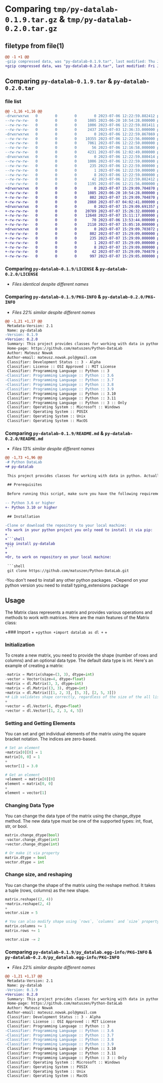 # Comparing `tmp/py-datalab-0.1.9.tar.gz` & `tmp/py-datalab-0.2.0.tar.gz`

## filetype from file(1)

```diff
@@ -1 +1 @@
-gzip compressed data, was "py-datalab-0.1.9.tar", last modified: Thu Jul  6 12:22:59 2023, max compression
+gzip compressed data, was "py-datalab-0.2.0.tar", last modified: Fri Jul  7 15:29:09 2023, max compression
```

## Comparing `py-datalab-0.1.9.tar` & `py-datalab-0.2.0.tar`

### file list

```diff
@@ -1,16 +1,16 @@
-drwxrwxrwx   0        0        0        0 2023-07-06 12:22:59.882412 py-datalab-0.1.9/
--rw-rw-rw-   0        0        0     1085 2023-06-20 10:54:28.000000 py-datalab-0.1.9/LICENSE
--rw-rw-rw-   0        0        0     1006 2023-07-06 12:22:59.881411 py-datalab-0.1.9/PKG-INFO
--rw-rw-rw-   0        0        0     2437 2023-07-03 12:36:33.000000 py-datalab-0.1.9/README.md
-drwxrwxrwx   0        0        0        0 2023-07-06 12:22:59.867869 py-datalab-0.1.9/datalab/
--rw-rw-rw-   0        0        0    10355 2023-07-06 12:22:56.000000 py-datalab-0.1.9/datalab/Matrix.py
--rw-rw-rw-   0        0        0     7061 2023-07-06 12:22:50.000000 py-datalab-0.1.9/datalab/Vector.py
--rw-rw-rw-   0        0        0       56 2023-07-06 12:16:58.000000 py-datalab-0.1.9/datalab/__init__.py
--rw-rw-rw-   0        0        0     4231 2023-07-06 12:02:49.000000 py-datalab-0.1.9/datalab/utils.py
-drwxrwxrwx   0        0        0        0 2023-07-06 12:22:59.880414 py-datalab-0.1.9/py_datalab.egg-info/
--rw-rw-rw-   0        0        0     1006 2023-07-06 12:22:59.000000 py-datalab-0.1.9/py_datalab.egg-info/PKG-INFO
--rw-rw-rw-   0        0        0      235 2023-07-06 12:22:59.000000 py-datalab-0.1.9/py_datalab.egg-info/SOURCES.txt
--rw-rw-rw-   0        0        0        1 2023-07-06 12:22:59.000000 py-datalab-0.1.9/py_datalab.egg-info/dependency_links.txt
--rw-rw-rw-   0        0        0        8 2023-07-06 12:22:59.000000 py-datalab-0.1.9/py_datalab.egg-info/top_level.txt
--rw-rw-rw-   0        0        0       42 2023-07-06 12:22:59.882412 py-datalab-0.1.9/setup.cfg
--rw-rw-rw-   0        0        0     1195 2023-07-06 12:21:56.000000 py-datalab-0.1.9/setup.py
+drwxrwxrwx   0        0        0        0 2023-07-07 15:29:09.704870 py-datalab-0.2.0/
+-rw-rw-rw-   0        0        0     1085 2023-06-20 10:54:28.000000 py-datalab-0.2.0/LICENSE
+-rw-rw-rw-   0        0        0      802 2023-07-07 15:29:09.704870 py-datalab-0.2.0/PKG-INFO
+-rw-rw-rw-   0        0        0     2860 2023-07-07 04:02:41.000000 py-datalab-0.2.0/README.md
+drwxrwxrwx   0        0        0        0 2023-07-07 15:29:09.691357 py-datalab-0.2.0/datalab/
+-rw-rw-rw-   0        0        0    20789 2023-07-07 15:26:32.000000 py-datalab-0.2.0/datalab/Matrix.py
+-rw-rw-rw-   0        0        0    12648 2023-07-07 15:11:17.000000 py-datalab-0.2.0/datalab/Vector.py
+-rw-rw-rw-   0        0        0       70 2023-07-06 13:53:44.000000 py-datalab-0.2.0/datalab/__init__.py
+-rw-rw-rw-   0        0        0     2110 2023-07-07 15:05:10.000000 py-datalab-0.2.0/datalab/utils.py
+drwxrwxrwx   0        0        0        0 2023-07-07 15:29:09.703872 py-datalab-0.2.0/py_datalab.egg-info/
+-rw-rw-rw-   0        0        0      802 2023-07-07 15:29:09.000000 py-datalab-0.2.0/py_datalab.egg-info/PKG-INFO
+-rw-rw-rw-   0        0        0      235 2023-07-07 15:29:09.000000 py-datalab-0.2.0/py_datalab.egg-info/SOURCES.txt
+-rw-rw-rw-   0        0        0        1 2023-07-07 15:29:09.000000 py-datalab-0.2.0/py_datalab.egg-info/dependency_links.txt
+-rw-rw-rw-   0        0        0        8 2023-07-07 15:29:09.000000 py-datalab-0.2.0/py_datalab.egg-info/top_level.txt
+-rw-rw-rw-   0        0        0       42 2023-07-07 15:29:09.704870 py-datalab-0.2.0/setup.cfg
+-rw-rw-rw-   0        0        0      997 2023-07-07 15:29:05.000000 py-datalab-0.2.0/setup.py
```

### Comparing `py-datalab-0.1.9/LICENSE` & `py-datalab-0.2.0/LICENSE`

 * *Files identical despite different names*

### Comparing `py-datalab-0.1.9/PKG-INFO` & `py-datalab-0.2.0/PKG-INFO`

 * *Files 22% similar despite different names*

```diff
@@ -1,21 +1,17 @@
 Metadata-Version: 2.1
 Name: py-datalab
-Version: 0.1.9
+Version: 0.2.0
 Summary: This project provides classes for working with data in python. Actually there are two classes: Matrix and Vector.
 Home-page: https://github.com/matuszen/Python-DataLab
 Author: Mateusz Nowak
 Author-email: mateusz.nowak.pol@gmail.com
 Classifier: Development Status :: 3 - Alpha
 Classifier: License :: OSI Approved :: MIT License
 Classifier: Programming Language :: Python :: 3
-Classifier: Programming Language :: Python :: 3.6
-Classifier: Programming Language :: Python :: 3.7
-Classifier: Programming Language :: Python :: 3.8
-Classifier: Programming Language :: Python :: 3.9
 Classifier: Programming Language :: Python :: 3.10
 Classifier: Programming Language :: Python :: 3.11
 Classifier: Programming Language :: Python :: 3 :: Only
 Classifier: Operating System :: Microsoft :: Windows
 Classifier: Operating System :: POSIX
 Classifier: Operating System :: Unix
 Classifier: Operating System :: MacOS
```

### Comparing `py-datalab-0.1.9/README.md` & `py-datalab-0.2.0/README.md`

 * *Files 13% similar despite different names*

```diff
@@ -1,73 +1,96 @@
-# Python DataLab
+# py-datalab
 
 This project provides classes for working with data in python. Actually there are two classes: Matrix and Vector.
 
 ## Prerequisites
 
 Before running this script, make sure you have the following requirements fulfilled:
 
-- Python 3.6 or higher
+- Python 3.10 or higher
 
 ## Installation
 
-Clone or download the repository to your local machine:
+To work in your python project you only need to install it via pip:
+
+```shell
+pip install py-datalab
+```
+
+Or, to work on repository on your local machine:
 
 ```shell
 git clone https://github.com/matuszen/Python-DataLab.git
 ```
 
-You don't need to install any other python packages.
+Depend on your python version you need to install typing_extensions package
 
 ## Usage
 
 The Matrix class represents a matrix and provides various operations and methods to work with matrices. Here are the main features of the Matrix class:
 
+### Import
+
+```python
+import datalab as dl
+```
+
 ### Initialization
 
 To create a new matrix, you need to provide the shape (number of rows and columns) and an optional data type. The default data type is int. Here's an example of creating a matrix:
 
 ```python
-matrix = Matrix(shape=(3, 3), dtype=int)
-vector = Vector(size=4, dtype=float)
+matrix = dl.Matrix(3, 3, dtype=int)
+matrix = dl.Matrix((3, 3), dtype=int)
+matrix = dl.Matrix([[1, 2, 3], [5, 3], [2, 5, 3]])
+# Lib validates shape correctly, regardless of the size of the all lists
+
+vector = dl.Vector(4, dtype=float)
+vector = dl.Vector([1, 2, 3, 4, 5])
 ```
 
 ### Setting and Getting Elements
 
 You can set and get individual elements of the matrix using the square bracket notation. The indices are zero-based.
 
 ```python
 # Set an element
+matrix[0][0] = 1
 matrix[0, 0] = 1
+
 vector[1] = 3.0
 
 # Get an element
+element = matrix[0][0]
 element = matrix[0, 0]
+
 element = vector[1]
 ```
 
 ### Changing Data Type
 
 You can change the data type of the matrix using the change_dtype method. The new data type must be one of the supported types: int, float, str, or bool.
 
 ```python
 matrix.change_dtype(bool)
-vactor.change_dtype(int)
+vector.change_dtype(int)
 
 # Or make it via property
 matrix.dtype = bool
 vector.dtype = int
 ```
 
 ### Change size, and reshaping
 
 You can change the shape of the matrix using the reshape method. It takes a tuple (rows, columns) as the new shape.
 
 ```python
 matrix.reshape((2, 4))
+matrix.reshape(2, 4)
+
 vector.size = 5
 
 # You can also modify shape using `rows`, `columns` and `size` property
 matrix.columns += 1
 matrix.rows += 1
 
 vector.size -= 2
```

### Comparing `py-datalab-0.1.9/py_datalab.egg-info/PKG-INFO` & `py-datalab-0.2.0/py_datalab.egg-info/PKG-INFO`

 * *Files 22% similar despite different names*

```diff
@@ -1,21 +1,17 @@
 Metadata-Version: 2.1
 Name: py-datalab
-Version: 0.1.9
+Version: 0.2.0
 Summary: This project provides classes for working with data in python. Actually there are two classes: Matrix and Vector.
 Home-page: https://github.com/matuszen/Python-DataLab
 Author: Mateusz Nowak
 Author-email: mateusz.nowak.pol@gmail.com
 Classifier: Development Status :: 3 - Alpha
 Classifier: License :: OSI Approved :: MIT License
 Classifier: Programming Language :: Python :: 3
-Classifier: Programming Language :: Python :: 3.6
-Classifier: Programming Language :: Python :: 3.7
-Classifier: Programming Language :: Python :: 3.8
-Classifier: Programming Language :: Python :: 3.9
 Classifier: Programming Language :: Python :: 3.10
 Classifier: Programming Language :: Python :: 3.11
 Classifier: Programming Language :: Python :: 3 :: Only
 Classifier: Operating System :: Microsoft :: Windows
 Classifier: Operating System :: POSIX
 Classifier: Operating System :: Unix
 Classifier: Operating System :: MacOS
```

